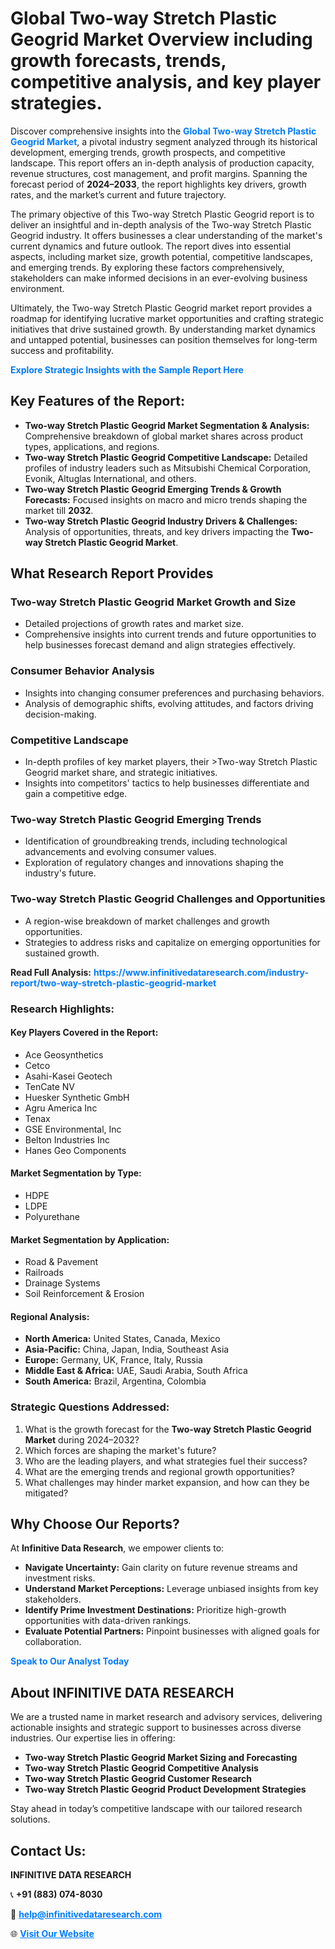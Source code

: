 <h1>Global Two-way Stretch Plastic Geogrid Market Overview including growth forecasts, trends, competitive analysis, and key player strategies.</h1>
<p>
Discover comprehensive insights into the 
<a href="https://www.infinitivedataresearch.com/industry-report/two-way-stretch-plastic-geogrid-market" rel="dofollow" style="color: #007BFF; text-decoration: none;"><strong>Global Two-way Stretch Plastic Geogrid Market</strong></a>, a pivotal industry segment analyzed through its historical development, emerging trends, growth prospects, and competitive landscape. This report offers an in-depth analysis of production capacity, revenue structures, cost management, and profit margins. Spanning the forecast period of <strong>2024–2033</strong>, the report highlights key drivers, growth rates, and the market’s current and future trajectory.
</p>
<p>
The primary objective of this Two-way Stretch Plastic Geogrid report is to deliver an insightful and in-depth analysis of the Two-way Stretch Plastic Geogrid industry. It offers businesses a clear understanding of the market's current dynamics and future outlook. The report dives into essential aspects, including market size, growth potential, competitive landscapes, and emerging trends. By exploring these factors comprehensively, stakeholders can make informed decisions in an ever-evolving business environment.
</p>
<p>
Ultimately, the Two-way Stretch Plastic Geogrid market report provides a roadmap for identifying lucrative market opportunities and crafting strategic initiatives that drive sustained growth. By understanding market dynamics and untapped potential, businesses can position themselves for long-term success and profitability.
</p>
<p>
<a href="https://www.infinitivedataresearch.com/request-sample/reportId=105569" style="color: #007BFF; text-decoration: none;"><strong>Explore Strategic Insights with the Sample Report Here</strong></a>
</p>

<h2>Key Features of the Report:</h2>
<ul>
<li><strong>Two-way Stretch Plastic Geogrid Market Segmentation & Analysis:</strong> Comprehensive breakdown of global market shares across product types, applications, and regions.</li>
<li><strong>Two-way Stretch Plastic Geogrid Competitive Landscape:</strong> Detailed profiles of industry leaders such as Mitsubishi Chemical Corporation, Evonik, Altuglas International, and others.</li>
<li><strong>Two-way Stretch Plastic Geogrid Emerging Trends & Growth Forecasts:</strong> Focused insights on macro and micro trends shaping the market till <strong>2032</strong>.</li>
<li><strong>Two-way Stretch Plastic Geogrid Industry Drivers & Challenges:</strong> Analysis of opportunities, threats, and key drivers impacting the <strong>Two-way Stretch Plastic Geogrid Market</strong>.</li>
</ul>

<h2>What Research Report Provides</h2>
<h3>Two-way Stretch Plastic Geogrid Market Growth and Size</h3>
<ul>
<li>Detailed projections of growth rates and market size.</li>
<li>Comprehensive insights into current trends and future opportunities to help businesses forecast demand and align strategies effectively.</li>
</ul>

<h3>Consumer Behavior Analysis</h3>
<ul>
<li>Insights into changing consumer preferences and purchasing behaviors.</li>
<li>Analysis of demographic shifts, evolving attitudes, and factors driving decision-making.</li>
</ul>

<h3>Competitive Landscape</h3>
<ul>
<li>In-depth profiles of key market players, their >Two-way Stretch Plastic Geogrid market share, and strategic initiatives.</li>
<li>Insights into competitors' tactics to help businesses differentiate and gain a competitive edge.</li>
</ul>

<h3>Two-way Stretch Plastic Geogrid Emerging Trends</h3>
<ul>
<li>Identification of groundbreaking trends, including technological advancements and evolving consumer values.</li>
<li>Exploration of regulatory changes and innovations shaping the industry's future.</li>
</ul>

<h3>Two-way Stretch Plastic Geogrid Challenges and Opportunities</h3>
<ul>
<li>A region-wise breakdown of market challenges and growth opportunities.</li>
<li>Strategies to address risks and capitalize on emerging opportunities for sustained growth.</li>
</ul>
<p><strong>Read Full Analysis:</strong> <a href="https://www.infinitivedataresearch.com/industry-report/two-way-stretch-plastic-geogrid-market" rel="dofollow" style="color: #007BFF; text-decoration: none;"><strong>https://www.infinitivedataresearch.com/industry-report/two-way-stretch-plastic-geogrid-market</strong></a></p>
<h3>Research Highlights:</h3>
<h4>Key Players Covered in the Report:</h4>
<ul><li>Ace Geosynthetics</li><li>Cetco</li><li>Asahi-Kasei Geotech</li><li>TenCate NV</li><li>Huesker Synthetic GmbH</li><li>Agru America Inc</li><li>Tenax</li><li>GSE Environmental, Inc</li><li>Belton Industries Inc</li><li>Hanes Geo Components</li></ul>
<h4>Market Segmentation by Type:</h4>
<ul><li>HDPE</li><li>LDPE</li><li>Polyurethane</li></ul>
<h4>Market Segmentation by Application:</h4>
<ul><li>Road &amp; Pavement</li><li>Railroads</li><li>Drainage Systems</li><li>Soil Reinforcement &amp; Erosion</li></ul>

<h4>Regional Analysis:</h4>
<ul>
<li><strong>North America:</strong> United States, Canada, Mexico</li>
<li><strong>Asia-Pacific:</strong> China, Japan, India, Southeast Asia</li>
<li><strong>Europe:</strong> Germany, UK, France, Italy, Russia</li>
<li><strong>Middle East & Africa:</strong> UAE, Saudi Arabia, South Africa</li>
<li><strong>South America:</strong> Brazil, Argentina, Colombia</li>
</ul>

<h3>Strategic Questions Addressed:</h3>
<ol>
<li>What is the growth forecast for the <strong>Two-way Stretch Plastic Geogrid Market</strong> during 2024–2032?</li>
<li>Which forces are shaping the market's future?</li>
<li>Who are the leading players, and what strategies fuel their success?</li>
<li>What are the emerging trends and regional growth opportunities?</li>
<li>What challenges may hinder market expansion, and how can they be mitigated?</li>
</ol>

<h2>Why Choose Our Reports?</h2>
<p>At <strong>Infinitive Data Research</strong>, we empower clients to:</p>
<ul>
<li><strong>Navigate Uncertainty:</strong> Gain clarity on future revenue streams and investment risks.</li>
<li><strong>Understand Market Perceptions:</strong> Leverage unbiased insights from key stakeholders.</li>
<li><strong>Identify Prime Investment Destinations:</strong> Prioritize high-growth opportunities with data-driven rankings.</li>
<li><strong>Evaluate Potential Partners:</strong> Pinpoint businesses with aligned goals for collaboration.</li>
</ul>
<p><a href="https://www.infinitivedataresearch.com/industry-report/two-way-stretch-plastic-geogrid-market" rel="dofollow" style="color: #007BFF; text-decoration: none;"><strong>Speak to Our Analyst Today</strong></a></p>

<h2>About INFINITIVE DATA RESEARCH</h2>
<p>We are a trusted name in market research and advisory services, delivering actionable insights and strategic support to businesses across diverse industries. Our expertise lies in offering:</p>
<ul>
<li><strong>Two-way Stretch Plastic Geogrid Market Sizing and Forecasting</strong></li>
<li><strong>Two-way Stretch Plastic Geogrid Competitive Analysis</strong></li>
<li><strong>Two-way Stretch Plastic Geogrid Customer Research</strong></li>
<li><strong>Two-way Stretch Plastic Geogrid Product Development Strategies</strong></li>
</ul>
<p>Stay ahead in today’s competitive landscape with our tailored research solutions.</p>

<h2>Contact Us:</h2>
<p><strong>INFINITIVE DATA RESEARCH</strong></p>
<p>📞 <strong>+91 (883) 074-8030</strong></p>
<p>📧 <strong><a href="mailto:help@infinitivedataresearch.com" style="color: #007BFF;">help@infinitivedataresearch.com</a></strong></p>
<p>🌐 <strong><a href="https://www.infinitivedataresearch.com" rel="dofollow" style="color: #007BFF;">Visit Our Website</a></strong></p>